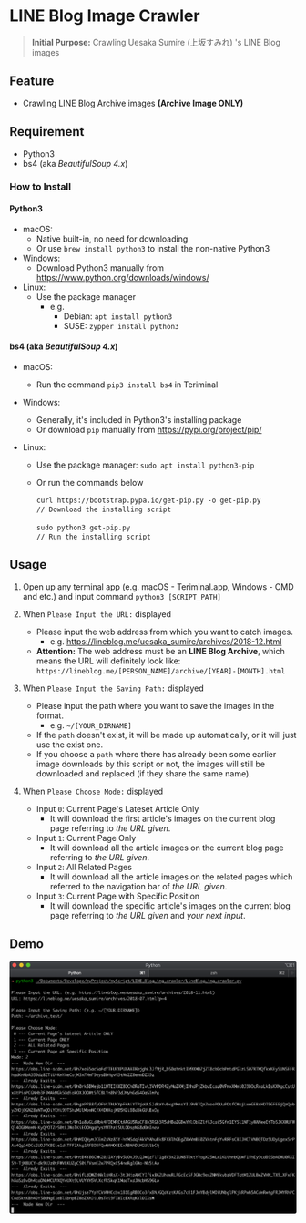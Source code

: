 # LINE Blog Image Crawler
> **Initial Purpose:** Crawling Uesaka Sumire (上坂すみれ) 's LINE Blog images

## Feature
- Crawling LINE Blog Archive images **(Archive Image ONLY)**

## Requirement
- Python3
- bs4 (aka *BeautifulSoup 4.x*)

### How to Install
#### Python3
- macOS: 
	- Native built-in, no need for downloading
	- Or use `brew install python3` to install the non-native Python3
- Windows: 
	- Download Python3 manually from <https://www.python.org/downloads/windows/>
- Linux:
	- Use the package manager
		- e.g. 
			- Debian: `apt install python3`
			- SUSE: `zypper install python3`

#### bs4 (aka *BeautifulSoup 4.x*)
- macOS:
	- Run the command `pip3 install bs4` in Teriminal
- Windows: 
	- Generally, it's included in Python3's installing package 
	- Or download `pip` manually from <https://pypi.org/project/pip/>
- Linux: 
	
	- Use the package manager: `sudo apt install python3-pip`
	- Or run the commands below
	
		```
		curl https://bootstrap.pypa.io/get-pip.py -o get-pip.py
		// Download the installing script
		
		sudo python3 get-pip.py
		// Run the installing script
		```

## Usage
1. Open up any terminal app (e.g. macOS - Teriminal.app, Windows - CMD and etc.) and input command `python3 [SCRIPT_PATH]`

2. When `Please Input the URL:` displayed<br> 
	- Please input the web address from which you want to catch images.
		- e.g. https://lineblog.me/uesaka_sumire/archives/2018-12.html
	- **Attention:** The web address must be an **LINE Blog Archive**, which means the URL will definitely look like: `https://lineblog.me/[PERSON_NAME]/archive/[YEAR]-[MONTH].html`

3. When `Please Input the Saving Path:` displayed<br>
	- Please input the path where you want to save the images in the format.
		- e.g. `~/[YOUR_DIRNAME]`
	- If the `path` doesn't exist, it will be made up automatically, or it will just use the exist one.
	- If you choose a `path` where there has already been some earlier image downloads by this script or not, the images will still be downloaded and replaced (if they share the same name).

4. When `Please Choose Mode:` displayed<br>
	- Input `0`: Current Page's Lateset Article Only
		- It will download the first article's images on the current blog page referring to _the URL given_. 
	- Input `1`: Current Page Only
		- It will download all the article images on the current blog page referring to _the URL given_. 
	- Input `2`: All Related Pages
		- It will download all the article images on the related pages which referred to the navigation bar of _the URL given_.
	- Input `3`: Current Page with Specific Position
		- It will download the specific article's images on the current blog page referring to _the URL given_ and _your next input_. 


## Demo
![demo.png](media/demo.png)


